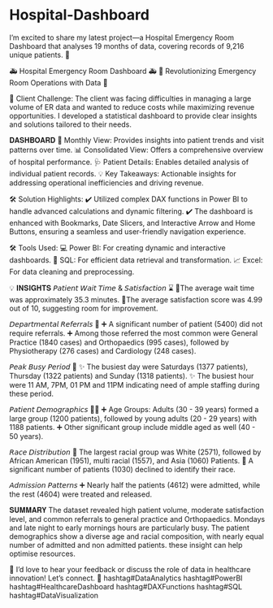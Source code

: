 # Hospital-Dashboard
I’m excited to share my latest project—a Hospital Emergency Room Dashboard that analyses 19 months of data, covering records of 9,216 unique patients. 🏥


🚑 Hospital Emergency Room Dashboard 🚑
🌟 Revolutionizing Emergency Room Operations with Data 🌟

💼 Client Challenge:
The client was facing difficulties in managing a large volume of ER data and wanted to reduce costs while maximizing revenue opportunities. I developed a statistical dashboard to provide clear insights and solutions tailored to their needs.

𝐃𝐀𝐒𝐇𝐁𝐎𝐀𝐑𝐃
📆 Monthly View: Provides insights into patient trends and visit patterns over time.
📊 Consolidated View: Offers a comprehensive overview of hospital performance.
🩺 Patient Details: Enables detailed analysis of individual patient records.
💡 Key Takeaways: Actionable insights for addressing operational inefficiencies and driving revenue.

🛠️ Solution Highlights:
✔️ Utilized complex DAX functions in Power BI to handle advanced calculations and dynamic filtering.
✔️ The dashboard is enhanced with Bookmarks, Date Slicers, and Interactive Arrow and Home Buttons, ensuring a seamless and user-friendly navigation experience.

🛠️ Tools Used:
💻 Power BI: For creating dynamic and interactive dashboards.
📑 SQL: For efficient data retrieval and transformation.
📈 Excel: For data cleaning and preprocessing.

💡 𝐈𝐍𝐒𝐈𝐆𝐇𝐓𝐒
𝘗𝘢𝘵𝘪𝘦𝘯𝘵 𝘞𝘢𝘪𝘵 𝘛𝘪𝘮𝘦 & 𝘚𝘢𝘵𝘪𝘴𝘧𝘢𝘤𝘵𝘪𝘰𝘯 ⌛
🔸The average wait time was approximately 35.3 minutes.
🔸The average satisfaction score was 4.99 out of 10, suggesting room for improvement.

𝘋𝘦𝘱𝘢𝘳𝘵𝘮𝘦𝘯𝘵𝘢𝘭 𝘙𝘦𝘧𝘦𝘳𝘳𝘢𝘭𝘴 📝
➕ A significant number of patient (5400) did not require referrals.
➕ Among those referred the most common were General Practice (1840 cases) and Orthopaedics (995 cases), followed by Physiotherapy (276 cases) and Cardiology (248 cases).

𝘗𝘦𝘢𝘬 𝘉𝘶𝘴𝘺 𝘗𝘦𝘳𝘪𝘰𝘥 📆 
✨ The busiest day were Saturdays (1377 patients), Thursday (1322 patients) and Sunday (1318 patients).
✨ The busiest hour were 11 AM, 7PM, 01 PM and 11PM indicating need of ample staffing during these period.

𝘗𝘢𝘵𝘪𝘦𝘯𝘵 𝘋𝘦𝘮𝘰𝘨𝘳𝘢𝘱𝘩𝘪𝘤𝘴 👨‍⚕️ 
➕ Age Groups: Adults (30 - 39 years) formed a large group (1200 patients), followed by young adults (20 - 29 years) with 1188 patients.
➕ Other significant group include middle aged as well (40 - 50 years).

𝘙𝘢𝘤𝘦 𝘋𝘪𝘴𝘵𝘳𝘪𝘣𝘶𝘵𝘪𝘰𝘯 
📌 The largest racial group was White (2571), followed by African American (1951), multi racial (1557), and Asia (1060) Patients. 
📌 A significant number of patients (1030) declined to identify their race.

𝘈𝘥𝘮𝘪𝘴𝘴𝘪𝘰𝘯 𝘗𝘢𝘵𝘵𝘦𝘳𝘯𝘴
➕ Nearly half the patients (4612) were admitted, while the rest (4604) were treated and released.

𝐒𝐔𝐌𝐌𝐀𝐑𝐘
The dataset revealed high patient volume, moderate satisfaction level, and common referrals to general practice and Orthopaedics. Mondays and late night to early mornings hours are particularly busy. The patient demographics show a diverse age and racial composition, with nearly equal number of admitted and non admitted patients. these insight can help optimise resources.

💬 I’d love to hear your feedback or discuss the role of data in healthcare innovation! Let’s connect. 🙌
hashtag#DataAnalytics hashtag#PowerBI hashtag#HealthcareDashboard hashtag#DAXFunctions hashtag#SQL hashtag#DataVisualization
